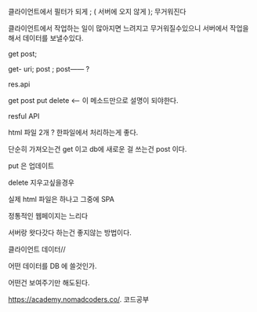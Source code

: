 클라이언트에서 필터가 되게 ; ( 서버에 오지 않게 ); 무거워진다

클라이언트에서 작업하는 일이 많아지면 느려지고 무거워질수있으니 서버에서 작업을해서 데이터를 보낼수있다.

get post;

get- uri; post ; post—— ?

res.api

get post put delete <— 이 메소드만으로 설명이 되야한다.

resful API

html 파일 2개 ?  한파일에서 처리하는게 좋다.

단순히 가져오는건 get 이고 db에 새로운 걸 쓰는건 post 이다.

put 은 업데이트 

delete 지우고싶을경우 

실제 html 파일은 하나고 그중에 SPA  

정통적인 웹페이지는 느리다 

서버랑 왓다갓다 하는건 좋지않는 방법이다.

클라이언트 데이터//

어떤 데이터를 DB 에 쓸것인가.

어떤건 보여주기만 해도된다.

https://academy.nomadcoders.co/.  코드공부